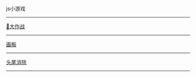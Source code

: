 js小游戏
<br>
<hr>
<a href="https://602966610.github.io/JavaScript-Study/canvas1.html">🐷大作战</a>
<hr>
<a href="https://602966610.github.io/JavaScript-Study/huaban.html">画板</a>
<hr>
<a href="https://602966610.github.io/JavaScript-Study/头尾消除/canvas_game.html">头尾消除</a>
<hr>
